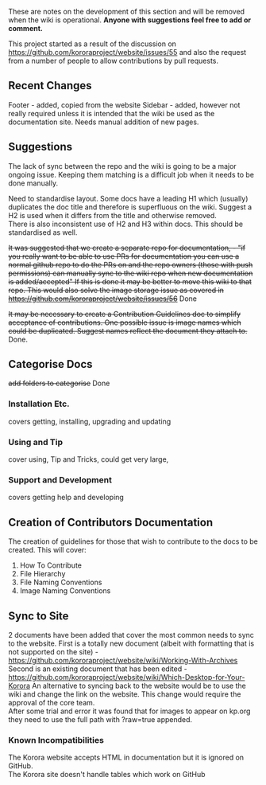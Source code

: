 These are notes on the development of this section and will be removed when the wiki is operational. **Anyone with suggestions feel free to add or comment.**

This project started as a result of the discussion on https://github.com/kororaproject/website/issues/55 and also the request from a number of people to allow contributions by pull requests.

## Recent Changes
Footer - added, copied from the website
Sidebar - added, however not really required unless it is intended that the wiki be used as the documentation site. Needs manual addition of new pages.

## Suggestions
The lack of sync between the repo and the wiki is going to be a major ongoing issue. Keeping them matching is a difficult job when it needs to be done manually.  

Need to standardise layout. Some docs have a leading H1 which (usually) duplicates the doc title and therefore is superfluous on the wiki. Suggest a H2 is used when it differs from the title and otherwise removed.  
There is also inconsistent use of H2 and H3 within docs. This should be standardised as well.

~~It was suggested that we create a separate repo for documentation, - "if you really want to be able to use PRs for documentation you can use a normal github repo to do the PRs on and the repo owners (those with push permissions) can manually sync to the wiki repo when new documentation is added/accepted"
If this is done it may be better to move this wiki to that repo.
This would also solve the image storage issue as covered in https://github.com/kororaproject/website/issues/56~~ Done

~~It may be necessary to create a Contribution Guidelines doc to simplify acceptance of contributions. One possible issue is image names which could be duplicated. Suggest names reflect the document they attach to.~~ Done.  
## Categorise Docs
~~add folders to categorise~~  Done
### Installation Etc.
covers getting, installing, upgrading and updating
### Using and Tip
cover using, Tip and Tricks, could get very large,
### Support and Development
covers getting help and developing

## Creation of Contributors Documentation
The creation of guidelines for those that wish to contribute to the docs to be created. This will cover:
1. How To Contribute
2. File Hierarchy
3. File Naming Conventions
4. Image Naming Conventions

## Sync to Site
2 documents have been added that cover the most common needs to sync to the website.
First is a totally new document (albeit with formatting that is not supported on the site) - https://github.com/kororaproject/website/wiki/Working-With-Archives
Second is an existing document that has been edited - https://github.com/kororaproject/website/wiki/Which-Desktop-for-Your-Korora
An alternative to syncing back to the website would be to use the wiki and change the link on the website. This change would require the approval of the core team.  
After some trial and error it was found that for images to appear on kp.org they need to use the full path with ?raw=true appended.

### Known Incompatibilities
The Korora website accepts HTML in documentation but it is ignored on GitHub.  
The Korora site doesn't handle tables which work on GitHub
